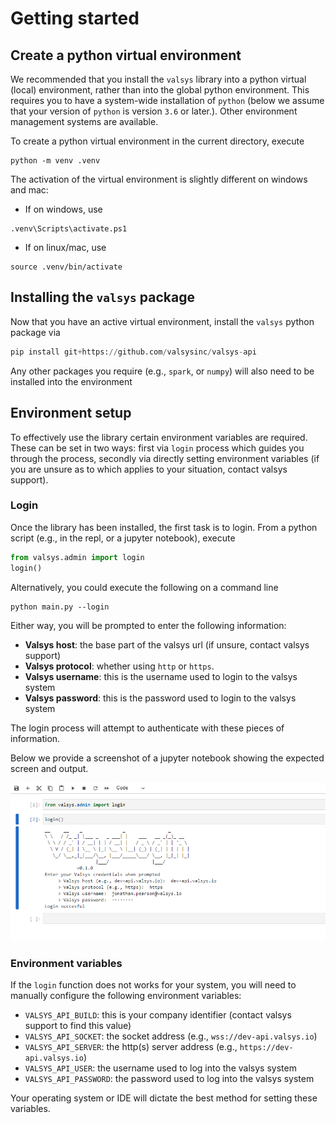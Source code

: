 # Getting started
## Create a python virtual environment
We recommended that you install the `valsys` library into a python virtual (local) environment, rather than into the global python environment. This requires you to have a system-wide installation of `python` (below we assume that your version of `python` is version `3.6` or later.). Other environment management systems are available.

To create a python virtual environment in the current directory, execute
```
python -m venv .venv
```
The activation of the virtual environment is slightly different on windows and mac:

* If on windows, use
```
.venv\Scripts\activate.ps1
```
* If on linux/mac, use
```
source .venv/bin/activate
```
## Installing the `valsys` package
Now that you have an active virtual environment, install the `valsys` python package via
```python
pip install git+https://github.com/valsysinc/valsys-api
```
Any other packages you require (e.g., `spark`, or `numpy`) will also need to be installed into the environment

## Environment setup
To effectively use the library certain environment variables are required. These can be set in two ways: first via `login` process which guides you through the process, secondly via directly setting environment variables (if you are unsure as to which applies to your situation, contact valsys support).
### Login
Once the library has been installed, the first task is to login. From a python script (e.g., in the repl, or a jupyter notebook), execute
```python
from valsys.admin import login
login()
```

Alternatively, you could execute the following on a command line
```
python main.py --login
```

Either way, you will be prompted to enter the following information:

* **Valsys host**: the base part of the valsys url (if unsure, contact valsys support)
* **Valsys protocol**: whether using `http` or `https`. 
* **Valsys username**: this is the username used to login to the valsys system 
* **Valsys password**: this is the password used to login to the valsys system

The login process will attempt to authenticate with these pieces of information.

Below we provide a screenshot of a jupyter notebook showing the expected screen and output.

![](images/jupyter_login.png "Jupyter login")

### Environment variables
If the `login` function does not works for your system, you will need to manually configure the following environment variables:

* `VALSYS_API_BUILD`: this is your company identifier (contact valsys support to find this value)
* `VALSYS_API_SOCKET`: the socket address (e.g., `wss://dev-api.valsys.io`)
* `VALSYS_API_SERVER`: the http(s) server address (e.g., `https://dev-api.valsys.io`)
* `VALSYS_API_USER`: the username used to log into the valsys system
* `VALSYS_API_PASSWORD`: the password used to log into the valsys system

Your operating system or IDE will dictate the best method for setting these variables.

